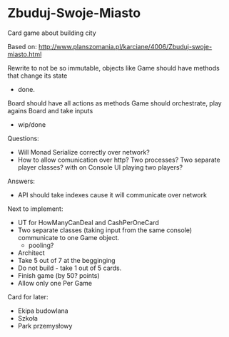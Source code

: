 # Zbuduj-Swoje-Miasto
Card game about building city

Based on:
http://www.planszomania.pl/karciane/4006/Zbuduj-swoje-miasto.html


Rewrite to not be so immutable,
objects like Game should have methods that change its state
- done.

Board should have all actions as methods
Game should orchestrate, play agains Board and take inputs
- wip/done

Questions:
- Will Monad Serialize correctly over network?
- How to allow comunication over http? Two processes? Two separate player classes? with on Console UI playing two players?

Answers:
- API should take indexes cause it will communicate over network

Next to implement:
- UT for HowManyCanDeal and CashPerOneCard
- Two separate classes (taking input from the same console) communicate to one Game object.
  - pooling?
- Architect
- Take 5 out of 7 at the begginging
- Do not build - take 1 out of 5 cards.
- Finish game (by 50? points)
- Allow only one Per Game


Card for later:
- Ekipa budowlana
- Szkoła
- Park przemysłowy